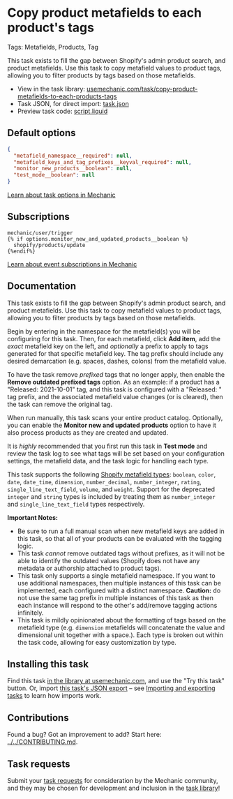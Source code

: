 # Copy product metafields to each product's tags

Tags: Metafields, Products, Tag

This task exists to fill the gap between Shopify's admin product search, and product metafields. Use this task to copy metafield values to product tags, allowing you to filter products by tags based on those metafields.

* View in the task library: [usemechanic.com/task/copy-product-metafields-to-each-products-tags](https://usemechanic.com/task/copy-product-metafields-to-each-products-tags)
* Task JSON, for direct import: [task.json](../../tasks/copy-product-metafields-to-each-products-tags.json)
* Preview task code: [script.liquid](./script.liquid)

## Default options

```json
{
  "metafield_namespace__required": null,
  "metafield_keys_and_tag_prefixes__keyval_required": null,
  "monitor_new_products__boolean": null,
  "test_mode__boolean": null
}
```

[Learn about task options in Mechanic](https://docs.usemechanic.com/article/471-task-options)

## Subscriptions

```liquid
mechanic/user/trigger
{% if options.monitor_new_and_updated_products__boolean %}
  shopify/products/update
{%endif%}
```

[Learn about event subscriptions in Mechanic](https://docs.usemechanic.com/article/408-subscriptions)

## Documentation

This task exists to fill the gap between Shopify's admin product search, and product metafields. Use this task to copy metafield values to product tags, allowing you to filter products by tags based on those metafields.

Begin by entering in the namespace for the metafield(s) you will be configuring for this task. Then, for each metafield, click __Add item__, add the *exact* metafield key on the left, and *optionally* a prefix to apply to tags generated for that specific metafield key. The tag prefix should include any desired demarcation (e.g. spaces, dashes, colons) from the metafield value.

To have the task remove *prefixed* tags that no longer apply, then enable the __Remove outdated prefixed tags__ option. As an example: if a product has a "Released: 2021-10-01" tag, and this task is configured with a "Released: " tag prefix, and the associated metafield value changes (or is cleared), then the task can remove the original tag. 

When run manually, this task scans your entire product catalog. Optionally, you can enable the __Monitor new and updated products__ option to have it also process products as they are created and updated.

It is *highly* recommended that you first run this task in __Test mode__ and review the task log to see what tags will be set based on your configuration settings, the metafield data, and the task logic for handling each type.

This task supports the following [Shopify metafield types](https://shopify.dev/apps/metafields/definitions/types): `boolean`, `color`, `date`, `date_time`, `dimension`, `number_decimal`, `number_integer`, `rating`, `single_line_text_field`, `volume`, and `weight`. Support for the deprecated `integer` and `string` types is included by treating them as `number_integer` and `single_line_text_field` types respectively.

__Important Notes:__
- Be sure to run a full manual scan when new metafield keys are added in this task, so that all of your products can be evaluated with the tagging logic.
- This task _cannot_ remove outdated tags without prefixes, as it will not be able to identify the outdated values (Shopify does not have any metadata or authorship attached to product tags).  
- This task only supports a single metafield namespace. If you want to use additional namespaces, then multiple instances of this task can be implemented, each configured with a distinct namespace. __Caution:__ do not use the same tag prefix in multiple instances of this task as then each instance will respond to the other's add/remove tagging actions infinitely.
- This task is mildly opinionated about the formatting of tags based on the metafield type (e.g. `dimension` metafields will concatenate the value and dimensional unit together with a space.). Each type is broken out within the task code, allowing for easy customization by type.

## Installing this task

Find this task [in the library at usemechanic.com](https://usemechanic.com/task/copy-product-metafields-to-each-products-tags), and use the "Try this task" button. Or, import [this task's JSON export](../../tasks/copy-product-metafields-to-each-products-tags.json) – see [Importing and exporting tasks](https://docs.usemechanic.com/article/505-importing-and-exporting-tasks) to learn how imports work.

## Contributions

Found a bug? Got an improvement to add? Start here: [../../CONTRIBUTING.md](../../CONTRIBUTING.md).

## Task requests

Submit your [task requests](https://mechanic.canny.io/task-requests) for consideration by the Mechanic community, and they may be chosen for development and inclusion in the [task library](https://tasks.mechanic.dev/)!
